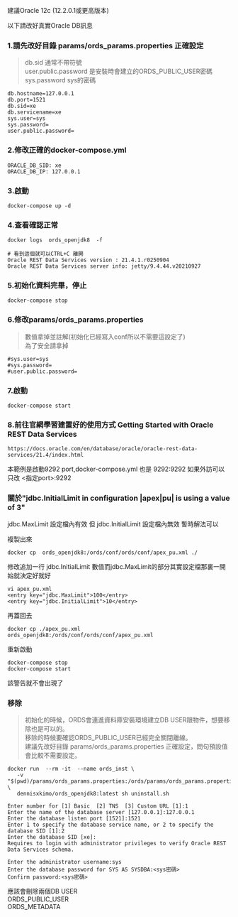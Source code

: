 
建議Oracle 12c (12.2.0.1或更高版本)

以下請改好真實Oracle DB訊息

### 1.請先改好目錄 params/ords_params.properties 正確設定  
>  db.sid 通常不帶符號  
>  user.public.password 是安裝時會建立的ORDS_PUBLIC_USER密碼  
>  sys.password sys的密碼  

    db.hostname=127.0.0.1
    db.port=1521
    db.sid=xe
    db.servicename=xe
    sys.user=sys
    sys.password=
    user.public.password=

### 2.修改正確的docker-compose.yml

    ORACLE_DB_SID: xe
    ORACLE_DB_IP: 127.0.0.1

### 3.啟動

    docker-compose up -d

### 4.查看確認正常

    docker logs  ords_openjdk8  -f

    # 看到這個就可以CTRL+C 離開
    Oracle REST Data Services version : 21.4.1.r0250904
    Oracle REST Data Services server info: jetty/9.4.44.v20210927

### 5.初始化資料完畢，停止  

    docker-compose stop

### 6.修改params/ords_params.properties  
>數值拿掉並註解(初始化已經寫入conf所以不需要這設定了)  
>為了安全請拿掉

    #sys.user=sys
    #sys.password=
    #user.public.password=

### 7.啟動

    docker-compose start


### 8.前往官網學習建置好的使用方式 Getting Started with Oracle REST Data Services  

    https://docs.oracle.com/en/database/oracle/oracle-rest-data-services/21.4/index.html


本範例是啟動9292 port,docker-compose.yml 也是 9292:9292 如果外訪可以只改 <指定port>:9292

### 關於"jdbc.InitialLimit in configuration |apex|pu| is using a value of 3"

jdbc.MaxLimit 設定檔內有效
但
jdbc.InitialLimit 設定檔內無效
暫時解法可以

複製出來

    docker cp  ords_openjdk8:/ords/conf/ords/conf/apex_pu.xml ./

修改追加一行 jdbc.InitialLimit 數值而jdbc.MaxLimit的部分其實設定檔那裏一開始就決定好就好

    vi apex_pu.xml
    <entry key="jdbc.MaxLimit">100</entry>
    <entry key="jdbc.InitialLimit">10</entry>

再蓋回去

    docker cp ./apex_pu.xml  ords_openjdk8:/ords/conf/ords/conf/apex_pu.xml

重新啟動

    docker-compose stop
    docker-compose start

該警告就不會出現了


### 移除  
>初始化的時候，ORDS會連進資料庫安裝環境建立DB USER跟物件，想要移除也是可以的。  
>移除的時候要確認ORDS_PUBLIC_USER已經完全關閉離線。  
>建議先改好目錄 params/ords_params.properties 正確設定，問句預設值會比較不需要設定。  

    docker run  --rm -it  --name ords_inst \
       -v "$(pwd)/params/ords_params.properties:/ords/params/ords_params.properties" \
       dennisxkimo/ords_openjdk8:latest sh uninstall.sh

    Enter number for [1] Basic  [2] TNS  [3] Custom URL [1]:1
    Enter the name of the database server [127.0.0.1]:127.0.0.1
    Enter the database listen port [1521]:1521
    Enter 1 to specify the database service name, or 2 to specify the database SID [1]:2
    Enter the database SID [xe]:
    Requires to login with administrator privileges to verify Oracle REST Data Services schema.

    Enter the administrator username:sys
    Enter the database password for SYS AS SYSDBA:<sys密碼>
    Confirm password:<sys密碼>


應該會刪除兩個DB USER  
ORDS_PUBLIC_USER  
ORDS_METADATA  
